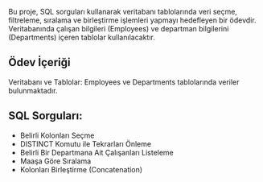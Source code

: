 
Bu proje, SQL sorguları kullanarak veritabanı tablolarında veri seçme, filtreleme, sıralama ve birleştirme işlemleri yapmayı hedefleyen bir ödevdir. Veritabanında çalışan bilgileri (Employees) ve departman bilgilerini (Departments) içeren tablolar kullanılacaktır.

## Ödev İçeriği
Veritabanı ve Tablolar: Employees ve Departments tablolarında veriler bulunmaktadır.

## SQL Sorguları:
- Belirli Kolonları Seçme
- DISTINCT Komutu ile Tekrarları Önleme
- Belirli Bir Departmana Ait Çalışanları Listeleme
- Maaşa Göre Sıralama
- Kolonları Birleştirme (Concatenation)
